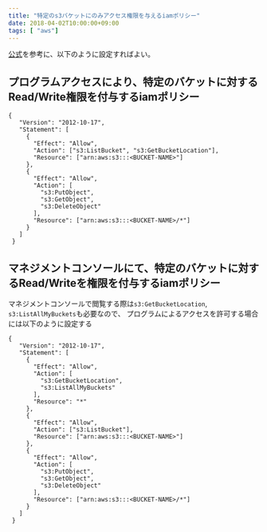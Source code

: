 ```yaml
---
title: "特定のs3バケットにのみアクセス権限を与えるiamポリシー"
date: 2018-04-02T10:00:00+09:00
tags: [ "aws"]
---
```


[公式](https://docs.aws.amazon.com/ja_jp/IAM/latest/UserGuide/reference_policies_examples_s3_rw-bucket.html)を参考に、以下のように設定すればよい。


## プログラムアクセスにより、特定のバケットに対するRead/Write権限を付与するiamポリシー

```
{
   "Version": "2012-10-17",
   "Statement": [
     {
       "Effect": "Allow",
       "Action": ["s3:ListBucket", "s3:GetBucketLocation"],
       "Resource": ["arn:aws:s3:::<BUCKET-NAME>"]
     },
     {
       "Effect": "Allow",
       "Action": [
         "s3:PutObject",
         "s3:GetObject",
         "s3:DeleteObject"
       ],
       "Resource": ["arn:aws:s3:::<BUCKET-NAME>/*"]
     }
   ]
 }
```



## マネジメントコンソールにて、特定のバケットに対するRead/Writeを権限を付与するiamポリシー

マネジメントコンソールで閲覧する際は`s3:GetBucketLocation`,　`s3:ListAllMyBuckets`も必要なので、
プログラムによるアクセスを許可する場合には以下のように設定する


```
{
   "Version": "2012-10-17",
   "Statement": [
     {
       "Effect": "Allow",
       "Action": [
         "s3:GetBucketLocation",
         "s3:ListAllMyBuckets"
       ],
       "Resource": "*"
     },
     {
       "Effect": "Allow",
       "Action": ["s3:ListBucket"],
       "Resource": ["arn:aws:s3:::<BUCKET-NAME>"]
     },
     {
       "Effect": "Allow",
       "Action": [
         "s3:PutObject",
         "s3:GetObject",
         "s3:DeleteObject"
       ],
       "Resource": ["arn:aws:s3:::<BUCKET-NAME>/*"]
     }
   ]
 }

```



